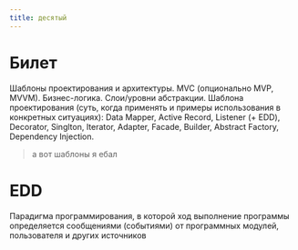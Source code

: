```yaml
---
title: десятый
---
```

# Билет
Шаблоны проектирования и архитектуры. MVC (опционально MVP, MVVM). Бизнес-логика. Слои/уровни абстракции. Шаблона проектирования (суть, когда применять и примеры использования в конкретных ситуациях): Data Mapper, Active Record, Listener (+ EDD), Decorator, Singlton, Iterator, Adapter, Facade, Builder, Abstract Factory, Dependency Injection.

> а вот шаблоны я ебал

# EDD
Парадигма программирования, в которой ход выполнение программы определяется сообщениями (событиями) от программных модулей, пользователя и других источников